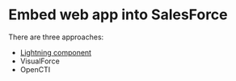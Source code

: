 # Embed web app into SalesForce

There are three approaches:

- [Lightning component](lightning-component)
- VisualForce
- OpenCTI
